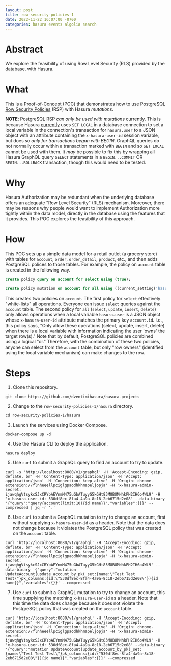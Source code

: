 ```yaml
---
layout: post
title: row-security-policies-1
date: 2022-11-22 16:07:00 -0700
categories: hasura events algolia search
---
```

# Abstract #

We explore the feasibility of using Row Level Security (RLS) provided
by the database, with Hasura.

# What #

This is a Proof-of-Concept (POC) that demonstrates how to use
PostgreSQL [Row Security
Policies](https://www.postgresql.org/docs/current/ddl-rowsecurity.html)
(RSP) with Hasura *mutations*.

**NOTE**: PostgreSQL RSP *can only be used with mutations* currently.
This is because Hasura
[currently](https://github.com/hasura/graphql-engine-mono/blob/bf6b01a8fa07e42efe9ab9ebdae0a90757a4c34b/server/src-lib/Hasura/Backends/Postgres/Connection/MonadTx.hs#L124)
uses `SET LOCAL` in a database connection to set a local variable in
the connection's transaction for `hasura.user` to a JSON object with
an attribute containing the `x-hasura-user-id` session variable, but
does so *only for transactions began with BEGIN*.  GraphQL queries do
not normally occur within a transaction marked with `BEGIN` and so
`SET LOCAL` cannot be used with them.  It *may* be possible to fix
this by wrapping all Hasura GraphQL query `SELECT` statements in a
`BEGIN...COMMIT` OR `BEGIN...ROLLBACK` transaction, though this would
need to be tested.

# Why #

Hasura Authorization may be redundant when the underlying database
offers an adequate "Row Level Security" (RLS) mechanism.  Moreover,
there may be reasons why people would want to implement Authorization
more tightly within the data model, directly in the database using the
features that it provides.  This POC explores the feasibility of this
approach.

# How #

This POC sets up a simple data model for a retail outlet (a grocery
store) with tables for `account`, `order`, `order_detail`, `product`,
etc., and then adds PostgreSQL polices to those tables.  For example,
the policy on `account` table is created in the following way.

```sql
create policy query on account for select using (true);

create policy mutation on account for all using ((current_setting('hasura.user')::jsonb->>'x-hasura-user-id')::uuid = id);
```

This creates two policies on `account`.  The first policy for `select`
effectively "white-lists" all operations.  Everyone can issue `select`
queries against the `account` table.  The second policy for `all`
(`select`, `update`, `insert`, `delete`) only allows operations when a
local variable `hasura.user` is a JSON object whose `x-hasura-user-id`
attribute matches the primary key `account.id`.  I.e., this policy
says, "Only allow these operations (select, update, insert, delete)
when there is a local variable with information indicating the user
'owns' the target row(s)."  Note that by default, PostgreSQL policies
are combined using a logical "or."  Therefore, with the combination of
these two policies, anyone can select from the `account` table, but
only "row owners" (identified using the local variable mechanism) can
make changes to the row.

# Steps #

1. Clone this repository.

```shell
git clone https://github.com/dventimihasura/hasura-projects
```

2. Change to the `row-security-policies-1/hasura` directory.

```shell
cd row-security-policies-1/hasura
```

3. Launch the services using Docker Compose.

```shell
docker-compose up -d
```

4. Use the Hasura CLI to deploy the application.

```shell
hasura deploy
```

5. Use `curl` to submit a GraphQL query to find an account to try to
   update. 
   
```shell
curl -s 'http://localhost:8080/v1/graphql' -H 'Accept-Encoding: gzip, deflate, br' -H 'Content-Type: application/json' -H 'Accept: application/json' -H 'Connection: keep-alive' -H 'Origin: chrome-extension://flnheeellpciglgpaodhkhmapeljopja' -H 'x-hasura-admin-secret: ijawqhgVtsykcSJxCRYpAEYnmM475uGbATuyyG5kGHt83M8BUMNhkPH2IH6o4WL9' -H 'x-hasura-user-id: 530df8ec-8fa4-4a9a-8c18-2eb6715d2e08' --data-binary '{"query":"query{account(limit:10){id name}}","variables":{}}' --compressed | jq -r '.'
```

6. Use `curl` to submit a GraphQL mutation to try to change an
   account, first without supplying `x-hasura-user-id` as a header.
   Note that the data does not change because it violates the
   PostgreSQL policy that was created on the `account` table.
   
```shell
curl 'http://localhost:8080/v1/graphql' -H 'Accept-Encoding: gzip, deflate, br' -H 'Content-Type: application/json' -H 'Accept: application/json' -H 'Connection: keep-alive' -H 'Origin: chrome-extension://flnheeellpciglgpaodhkhmapeljopja' -H 'x-hasura-admin-secret: ijawqhgVtsykcSJxCRYpAEYnmM475uGbATuyyG5kGHt83M8BUMNhkPH2IH6o4WL9' --data-binary '{"query":"mutation UpdateAccount{update_account_by_pk(_set:{name:\"Test Test Test\"}pk_columns:{id:\"530df8ec-8fa4-4a9a-8c18-2eb6715d2e08\"}){id name}}","variables":{}}' --compressed
```

7. Use `curl` to submit a GraphQL mutation to try to change an
   account, this time supplying the matching `x-hasura-user-id` as a
   header.  Note that this time the data does change because it does
   not violate the PostgreSQL policy that was created on the `account`
   table.
   
```shell
curl 'http://localhost:8080/v1/graphql' -H 'Accept-Encoding: gzip, deflate, br' -H 'Content-Type: application/json' -H 'Accept: application/json' -H 'Connection: keep-alive' -H 'Origin: chrome-extension://flnheeellpciglgpaodhkhmapeljopja' -H 'x-hasura-admin-secret: ijawqhgVtsykcSJxCRYpAEYnmM475uGbATuyyG5kGHt83M8BUMNhkPH2IH6o4WL9' -H 'x-hasura-user-id: 530df8ec-8fa4-4a9a-8c18-2eb6715d2e08' --data-binary '{"query":"mutation UpdateAccount{update_account_by_pk(_set:{name:\"Test Test Test\"}pk_columns:{id:\"530df8ec-8fa4-4a9a-8c18-2eb6715d2e08\"}){id name}}","variables":{}}' --compressed
```

<!--  LocalWords:  RLS RSP cd br ijawqhgVtsykcSJxCRYpAEYnmM uGbATuyyG
 -->
<!--  LocalWords:  kGHt BUMNhkPH IH WL df ec eb jq UpdateAccount
 -->
